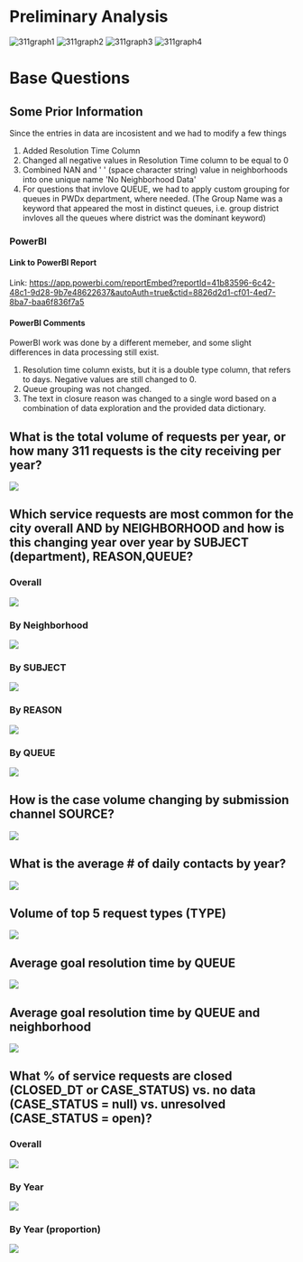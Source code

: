 # Preliminary Analysis

![311graph1](graphs/311graph1.png)
![311graph2](graphs/311graph2.png)
![311graph3](graphs/311graph3.png)
![311graph4](graphs/311graph4.png)

# Base Questions

## Some Prior Information

Since the entries in data are incosistent and we had to modify a few things

1. Added Resolution Time Column
2. Changed all negative values in Resolution Time column to be equal to 0
3. Combined NAN and ' ' (space character string) value in neighborhoods into one unique name 'No Neighborhood Data'
4. For questions that invlove QUEUE, we had to apply custom grouping for queues in PWDx department, where needed. (The Group Name was a keyword that appeared the most in distinct queues, i.e. group district invloves all the queues where district was the dominant keyword)

### PowerBI

#### Link to PowerBI Report

Link: <https://app.powerbi.com/reportEmbed?reportId=41b83596-6c42-48c1-9d28-9b7e48622637&autoAuth=true&ctid=8826d2d1-cf01-4ed7-8ba7-baa6f836f7a5>

#### PowerBI Comments

PowerBI work was done by a different memeber, and some slight differences in data processing still exist.

1. Resolution time column exists, but it is a double type column, that refers to days. Negative values are still changed to 0.
2. Queue grouping was not changed.
3. The text in closure reason was changed to a single word based on a combination of data exploration and the provided data dictionary.

## What is the total volume of requests per year, or how many 311 requests is the city receiving per year?

![](graphs/volume_per_year.png)

## Which service requests are most common for the city overall AND by  NEIGHBORHOOD and how is this changing year over year by SUBJECT (department), REASON,QUEUE?

### Overall

![](graphs/top_10_overall.png)

### By Neighborhood

![](graphs/most_common_by_neighborhood.png)

### By SUBJECT

![](graphs/yearly_top_subject.png)

### By REASON

![](graphs/yearly_top_reason.png)

### By QUEUE

![](graphs/yearly_top_queue.png)

## How is the case volume changing by submission channel SOURCE?

![](graphs/volume_by_source.png)

## What is the average # of daily contacts by year?

![](graphs/yearly_day_average.png)

## Volume of top 5 request types (TYPE) 

![](graphs/top_5_type.png)

## Average goal resolution time by QUEUE

![](graphs/average_resolution_time_queue.png)

## Average goal resolution time by QUEUE and neighborhood

![](graphs/average_resolution_time_queue_and_neighborhood.png)

## What % of service requests are closed (CLOSED_DT or CASE_STATUS) vs. no data (CASE_STATUS = null) vs. unresolved (CASE_STATUS = open)?

### Overall
![](graphs/open_vs_closed_total.png)
### By Year 
![](graphs/yearly_open_vs_close.png)
### By Year (proportion)
![](graphs/yearly_open_vs_closed_proportion.png)


